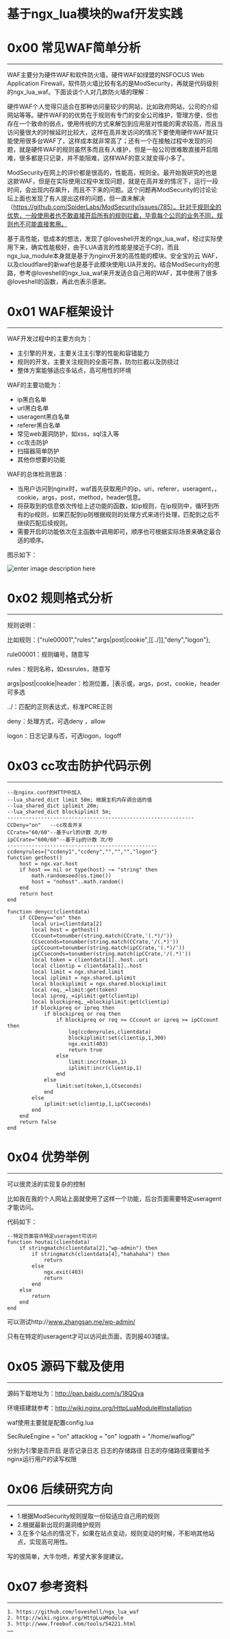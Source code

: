 # 基于ngx_lua模块的waf开发实践

0x00 常见WAF简单分析
==============

* * *

WAF主要分为硬件WAF和软件防火墙，硬件WAF如绿盟的NSFOCUS Web Application Firewall，软件防火墙比较有名的是ModSecurity，再就是代码级别的ngx_lua_waf。下面谈谈个人对几款防火墙的理解：

硬件WAF个人觉得只适合在那种访问量较少的网站，比如政府网站，公司的介绍网站等等。硬件WAF的的优势在于规则有专门的安全公司维护，管理方便，但也存在一个致命的弱点，使用传统的方式来解包到应用层对性能的需求较高，而且当访问量很大的时候延时比较大，这样在高并发访问的情况下要使用硬件WAF就只能使用很多台WAF了，这样成本就非常高了；还有一个在接触过程中发现的问题，就是硬件WAF的规则虽然多而且有人维护，但是一般公司很难敢直接开启阻难，很多都是只记录，并不能阻难，这样WAF的意义就变得小多了。

ModSecurity在网上的评价都是很高的，性能高，规则全。最开始我研究的也是这款WAF，但是在实际使用过程中发现问题，就是在高并发的情况下，运行一段时间，会出现内存飙升，而且不下来的问题。这个问题再ModSecurity的讨论论坛上面也发现了有人提出这样的问题，但一直未解决（https://github.com/SpiderLabs/ModSecurity/issues/785）。针对于规则全的优势，一般使用者也不敢直接开启所有的规则拦截，毕竟每个公司的业务不同，规则也不可能直接套用。

基于高性能，低成本的想法，发现了@loveshell开发的ngx_lua_waf，经过实际使用下来，确实性能极好，由于LUA语言的性能是接近于C的，而且ngx_lua_module本身就是基于为nginx开发的高性能的模块。安全宝的云 WAF，以及cloudflare的新waf也是基于此模块使用LUA开发的。结合ModSecurity的思路，参考@loveshell的ngx_lua_waf来开发适合自己用的WAF，其中使用了很多@loveshell的函数，再此也表示感谢。

0x01 WAF框架设计
============

* * *

WAF开发过程中的主要方向为：

*   主引擎的开发，主要关注主引擎的性能和容错能力
*   规则的开发，主要关注规则的全面可靠，防勿拦截以及防绕过
*   整体方案能够适应多站点，高可用性的环境

WAF的主要功能为：

*   ip黑白名单
*   url黑白名单
*   useragent黑白名单
*   referer黑白名单
*   常见web漏洞防护，如xss，sql注入等
*   cc攻击防护
*   扫描器简单防护
*   其他你想要的功能

WAF的总体检测思路：

*   当用户访问到nginx时，waf首先获取用户的ip，uri，referer，useragent，，cookie，args，post，method，header信息。
*   将获取到的信息依次传给上述功能的函数，如ip规则，在ip规则中，循环到所有的ip规则，如果匹配到ip则根据规则的处理方式来进行处理，匹配到之后不继续匹配后续规则。
*   需要开启的功能依次在主函数中调用即可，顺序也可根据实际场景来确定最合适的顺序。

图示如下：

![enter image description here](http://drops.javaweb.org/uploads/images/bfc479de023d9e04659dccd72a19d45711e73bde.jpg)

0x02 规则格式分析
===========

* * *

规则说明：

比如规则：{"rule00001","rules","args|post|cookie",[[../]],"deny","logon"},

rule00001：规则编号，随意写

rules：规则名称，如xssrules，随意写

args|post|cookie|header：检测位置，|表示或，args，post，cookie，header可多选

../：匹配的正则表达式，标准PCRE正则

deny：处理方式，可选deny ，allow

logon：日志记录与否，可选logon，logoff

0x03 cc攻击防护代码示例
===============

* * *

```
--在nginx.conf的HTTP中加入
--lua_shared_dict limit 50m; 根据主机内存调合适的值
--lua_shared_dict iplimit 20m;
--lua_shared_dict blockiplimit 5m;
-------------------------------------------------------------
CCDeny="on"   --cc攻击开关
CCrate="60/60"--基于url的计数 次/秒
ipCCrate="600/60"--基于ip的计数 次/秒
-------------------------------------------------
ccdenyrules={"ccdeny1","ccdeny","","","","logon"}
function gethost()
    host = ngx.var.host
    if host == nil or type(host) ~= "string" then
        math.randomseed(os.time())
        host = "nohost"..math.random()
    end
    return host
end

function denycc(clientdata)
    if CCDeny=="on" then
        local uri=clientdata[2]
        local host = gethost()
        CCcount=tonumber(string.match(CCrate,'(.*)/'))
        CCseconds=tonumber(string.match(CCrate,'/(.*)'))
        ipCCcount=tonumber(string.match(ipCCrate,'(.*)/'))
        ipCCseconds=tonumber(string.match(ipCCrate,'/(.*)'))
        local token = clientdata[1]..host..uri
        local clientip = clientdata[1]..host
        local limit = ngx.shared.limit
        local iplimit = ngx.shared.iplimit
        local blockiplimit = ngx.shared.blockiplimit
        local req,_=limit:get(token)
        local ipreq,_=iplimit:get(clientip)
        local blockipreq,_=blockiplimit:get(clientip)
        if blockipreq or ipreq then
            if blockipreq or req then
                if blockipreq or req >= CCcount or ipreq >= ipCCcount  then
                    log(ccdenyrules,clientdata)
                    blockiplimit:set(clientip,1,300)
                    ngx.exit(403)
                    return true
                else
                    limit:incr(token,1)
                    iplimit:incr(clientip,1)
                end
            else
                limit:set(token,1,CCseconds)
            end
        else
            iplimit:set(clientip,1,ipCCseconds)
        end
    end
    return false
end

```

0x04 优势举例
=========

* * *

可以很灵活的实现复杂的控制

比如我在我的个人网站上面就使用了这样一个功能，后台页面需要特定useragent才能访问。

代码如下：

```
--特定页面容许特定useragent可访问
function houtai(clientdata)
    if stringmatch(clientdata[2],"wp-admin") then
        if stringmatch(clientdata[4],"hahahaha") then
            return
        else
            ngx.exit(403)
            return
        end
    else
        return
    end
end

```

可以测试http://www.zhangsan.me/wp-admin/

只有在特定的useragent才可以访问此页面，否则报403错误。

0x05 源码下载及使用
============

* * *

源码下载地址为：http://pan.baidu.com/s/18QQya

环境搭建就参考：http://wiki.nginx.org/HttpLuaModule#Installation

waf使用主要就是配置config.lua

SecRuleEngine = "on" attacklog = "on" logpath = "/home/waflog/"

分别为引擎是否开启 是否记录日志 日志的存储路径 日志的存储路径需要给予nginx运行用户的读写权限

0x06 后续研究方向
===========

* * *

*   1.根据ModSecurity规则提取一份较适应自己用的规则
*   2.根据最新出现的漏洞维护规则
*   3.在多个站点的情况下，如果在站点变动，规则变动的时候，不影响其他站点，实现高可用性。

写的很简单，大牛勿喷，希望大家多提建议。

0x07 参考资料
=========

* * *

```
1. https://github.com/loveshell/ngx_lua_waf
2. http://wiki.nginx.org/HttpLuaModule
3. http://www.freebuf.com/tools/54221.html
……
```